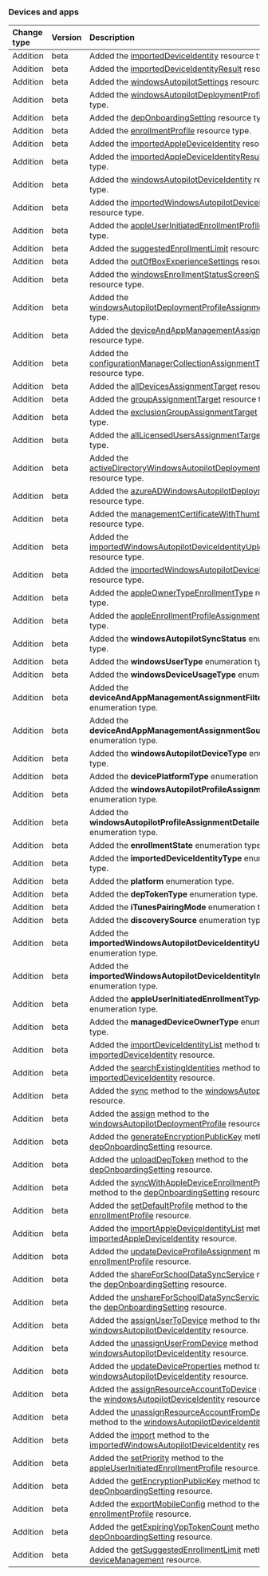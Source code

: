 ### Devices and apps

| **Change type** | **Version** | **Description** |
|:---|:---|:---|
|Addition|beta|Added the [importedDeviceIdentity](https://docs.microsoft.com/en-us/graph/api/resources/intune-importedDeviceIdentity?view=graph-rest-beta) resource type.|
|Addition|beta|Added the [importedDeviceIdentityResult](https://docs.microsoft.com/en-us/graph/api/resources/intune-importedDeviceIdentityResult?view=graph-rest-beta) resource type.|
|Addition|beta|Added the [windowsAutopilotSettings](https://docs.microsoft.com/en-us/graph/api/resources/intune-windowsAutopilotSettings?view=graph-rest-beta) resource type.|
|Addition|beta|Added the [windowsAutopilotDeploymentProfile](https://docs.microsoft.com/en-us/graph/api/resources/intune-windowsAutopilotDeploymentProfile?view=graph-rest-beta) resource type.|
|Addition|beta|Added the [depOnboardingSetting](https://docs.microsoft.com/en-us/graph/api/resources/intune-depOnboardingSetting?view=graph-rest-beta) resource type.|
|Addition|beta|Added the [enrollmentProfile](https://docs.microsoft.com/en-us/graph/api/resources/intune-enrollmentProfile?view=graph-rest-beta) resource type.|
|Addition|beta|Added the [importedAppleDeviceIdentity](https://docs.microsoft.com/en-us/graph/api/resources/intune-importedAppleDeviceIdentity?view=graph-rest-beta) resource type.|
|Addition|beta|Added the [importedAppleDeviceIdentityResult](https://docs.microsoft.com/en-us/graph/api/resources/intune-importedAppleDeviceIdentityResult?view=graph-rest-beta) resource type.|
|Addition|beta|Added the [windowsAutopilotDeviceIdentity](https://docs.microsoft.com/en-us/graph/api/resources/intune-windowsAutopilotDeviceIdentity?view=graph-rest-beta) resource type.|
|Addition|beta|Added the [importedWindowsAutopilotDeviceIdentity](https://docs.microsoft.com/en-us/graph/api/resources/intune-importedWindowsAutopilotDeviceIdentity?view=graph-rest-beta) resource type.|
|Addition|beta|Added the [appleUserInitiatedEnrollmentProfile](https://docs.microsoft.com/en-us/graph/api/resources/intune-appleUserInitiatedEnrollmentProfile?view=graph-rest-beta) resource type.|
|Addition|beta|Added the [suggestedEnrollmentLimit](https://docs.microsoft.com/en-us/graph/api/resources/intune-suggestedEnrollmentLimit?view=graph-rest-beta) resource type.|
|Addition|beta|Added the [outOfBoxExperienceSettings](https://docs.microsoft.com/en-us/graph/api/resources/intune-outOfBoxExperienceSettings?view=graph-rest-beta) resource type.|
|Addition|beta|Added the [windowsEnrollmentStatusScreenSettings](https://docs.microsoft.com/en-us/graph/api/resources/intune-windowsEnrollmentStatusScreenSettings?view=graph-rest-beta) resource type.|
|Addition|beta|Added the [windowsAutopilotDeploymentProfileAssignment](https://docs.microsoft.com/en-us/graph/api/resources/intune-windowsAutopilotDeploymentProfileAssignment?view=graph-rest-beta) resource type.|
|Addition|beta|Added the [deviceAndAppManagementAssignmentTarget](https://docs.microsoft.com/en-us/graph/api/resources/intune-deviceAndAppManagementAssignmentTarget?view=graph-rest-beta) resource type.|
|Addition|beta|Added the [configurationManagerCollectionAssignmentTarget](https://docs.microsoft.com/en-us/graph/api/resources/intune-configurationManagerCollectionAssignmentTarget?view=graph-rest-beta) resource type.|
|Addition|beta|Added the [allDevicesAssignmentTarget](https://docs.microsoft.com/en-us/graph/api/resources/intune-allDevicesAssignmentTarget?view=graph-rest-beta) resource type.|
|Addition|beta|Added the [groupAssignmentTarget](https://docs.microsoft.com/en-us/graph/api/resources/intune-groupAssignmentTarget?view=graph-rest-beta) resource type.|
|Addition|beta|Added the [exclusionGroupAssignmentTarget](https://docs.microsoft.com/en-us/graph/api/resources/intune-exclusionGroupAssignmentTarget?view=graph-rest-beta) resource type.|
|Addition|beta|Added the [allLicensedUsersAssignmentTarget](https://docs.microsoft.com/en-us/graph/api/resources/intune-allLicensedUsersAssignmentTarget?view=graph-rest-beta) resource type.|
|Addition|beta|Added the [activeDirectoryWindowsAutopilotDeploymentProfile](https://docs.microsoft.com/en-us/graph/api/resources/intune-activeDirectoryWindowsAutopilotDeploymentProfile?view=graph-rest-beta) resource type.|
|Addition|beta|Added the [azureADWindowsAutopilotDeploymentProfile](https://docs.microsoft.com/en-us/graph/api/resources/intune-azureADWindowsAutopilotDeploymentProfile?view=graph-rest-beta) resource type.|
|Addition|beta|Added the [managementCertificateWithThumbprint](https://docs.microsoft.com/en-us/graph/api/resources/intune-managementCertificateWithThumbprint?view=graph-rest-beta) resource type.|
|Addition|beta|Added the [importedWindowsAutopilotDeviceIdentityUpload](https://docs.microsoft.com/en-us/graph/api/resources/intune-importedWindowsAutopilotDeviceIdentityUpload?view=graph-rest-beta) resource type.|
|Addition|beta|Added the [importedWindowsAutopilotDeviceIdentityState](https://docs.microsoft.com/en-us/graph/api/resources/intune-importedWindowsAutopilotDeviceIdentityState?view=graph-rest-beta) resource type.|
|Addition|beta|Added the [appleOwnerTypeEnrollmentType](https://docs.microsoft.com/en-us/graph/api/resources/intune-appleOwnerTypeEnrollmentType?view=graph-rest-beta) resource type.|
|Addition|beta|Added the [appleEnrollmentProfileAssignment](https://docs.microsoft.com/en-us/graph/api/resources/intune-appleEnrollmentProfileAssignment?view=graph-rest-beta) resource type.|
|Addition|beta|Added the **windowsAutopilotSyncStatus** enumeration type.|
|Addition|beta|Added the **windowsUserType** enumeration type.|
|Addition|beta|Added the **windowsDeviceUsageType** enumeration type.|
|Addition|beta|Added the **deviceAndAppManagementAssignmentFilterType** enumeration type.|
|Addition|beta|Added the **deviceAndAppManagementAssignmentSource** enumeration type.|
|Addition|beta|Added the **windowsAutopilotDeviceType** enumeration type.|
|Addition|beta|Added the **devicePlatformType** enumeration type.|
|Addition|beta|Added the **windowsAutopilotProfileAssignmentStatus** enumeration type.|
|Addition|beta|Added the **windowsAutopilotProfileAssignmentDetailedStatus** enumeration type.|
|Addition|beta|Added the **enrollmentState** enumeration type.|
|Addition|beta|Added the **importedDeviceIdentityType** enumeration type.|
|Addition|beta|Added the **platform** enumeration type.|
|Addition|beta|Added the **depTokenType** enumeration type.|
|Addition|beta|Added the **iTunesPairingMode** enumeration type.|
|Addition|beta|Added the **discoverySource** enumeration type.|
|Addition|beta|Added the **importedWindowsAutopilotDeviceIdentityUploadStatus** enumeration type.|
|Addition|beta|Added the **importedWindowsAutopilotDeviceIdentityImportStatus** enumeration type.|
|Addition|beta|Added the **appleUserInitiatedEnrollmentType** enumeration type.|
|Addition|beta|Added the **managedDeviceOwnerType** enumeration type.|
|Addition|beta|Added the [importDeviceIdentityList](https://docs.microsoft.com/en-us/graph/api/intune-importedDeviceIdentity-importDeviceIdentityList?view=graph-rest-beta) method to the [importedDeviceIdentity](https://docs.microsoft.com/en-us/graph/api/resources/intune-importedDeviceIdentity?view=graph-rest-beta) resource.|
|Addition|beta|Added the [searchExistingIdentities](https://docs.microsoft.com/en-us/graph/api/intune-importedDeviceIdentity-searchExistingIdentities?view=graph-rest-beta) method to the [importedDeviceIdentity](https://docs.microsoft.com/en-us/graph/api/resources/intune-importedDeviceIdentity?view=graph-rest-beta) resource.|
|Addition|beta|Added the [sync](https://docs.microsoft.com/en-us/graph/api/intune-windowsAutopilotSettings-sync?view=graph-rest-beta) method to the [windowsAutopilotSettings](https://docs.microsoft.com/en-us/graph/api/resources/intune-windowsAutopilotSettings?view=graph-rest-beta) resource.|
|Addition|beta|Added the [assign](https://docs.microsoft.com/en-us/graph/api/intune-windowsAutopilotDeploymentProfile-assign?view=graph-rest-beta) method to the [windowsAutopilotDeploymentProfile](https://docs.microsoft.com/en-us/graph/api/resources/intune-windowsAutopilotDeploymentProfile?view=graph-rest-beta) resource.|
|Addition|beta|Added the [generateEncryptionPublicKey](https://docs.microsoft.com/en-us/graph/api/intune-depOnboardingSetting-generateEncryptionPublicKey?view=graph-rest-beta) method to the [depOnboardingSetting](https://docs.microsoft.com/en-us/graph/api/resources/intune-depOnboardingSetting?view=graph-rest-beta) resource.|
|Addition|beta|Added the [uploadDepToken](https://docs.microsoft.com/en-us/graph/api/intune-depOnboardingSetting-uploadDepToken?view=graph-rest-beta) method to the [depOnboardingSetting](https://docs.microsoft.com/en-us/graph/api/resources/intune-depOnboardingSetting?view=graph-rest-beta) resource.|
|Addition|beta|Added the [syncWithAppleDeviceEnrollmentProgram](https://docs.microsoft.com/en-us/graph/api/intune-depOnboardingSetting-syncWithAppleDeviceEnrollmentProgram?view=graph-rest-beta) method to the [depOnboardingSetting](https://docs.microsoft.com/en-us/graph/api/resources/intune-depOnboardingSetting?view=graph-rest-beta) resource.|
|Addition|beta|Added the [setDefaultProfile](https://docs.microsoft.com/en-us/graph/api/intune-enrollmentProfile-setDefaultProfile?view=graph-rest-beta) method to the [enrollmentProfile](https://docs.microsoft.com/en-us/graph/api/resources/intune-enrollmentProfile?view=graph-rest-beta) resource.|
|Addition|beta|Added the [importAppleDeviceIdentityList](https://docs.microsoft.com/en-us/graph/api/intune-importedAppleDeviceIdentity-importAppleDeviceIdentityList?view=graph-rest-beta) method to the [importedAppleDeviceIdentity](https://docs.microsoft.com/en-us/graph/api/resources/intune-importedAppleDeviceIdentity?view=graph-rest-beta) resource.|
|Addition|beta|Added the [updateDeviceProfileAssignment](https://docs.microsoft.com/en-us/graph/api/intune-enrollmentProfile-updateDeviceProfileAssignment?view=graph-rest-beta) method to the [enrollmentProfile](https://docs.microsoft.com/en-us/graph/api/resources/intune-enrollmentProfile?view=graph-rest-beta) resource.|
|Addition|beta|Added the [shareForSchoolDataSyncService](https://docs.microsoft.com/en-us/graph/api/intune-depOnboardingSetting-shareForSchoolDataSyncService?view=graph-rest-beta) method to the [depOnboardingSetting](https://docs.microsoft.com/en-us/graph/api/resources/intune-depOnboardingSetting?view=graph-rest-beta) resource.|
|Addition|beta|Added the [unshareForSchoolDataSyncService](https://docs.microsoft.com/en-us/graph/api/intune-depOnboardingSetting-unshareForSchoolDataSyncService?view=graph-rest-beta) method to the [depOnboardingSetting](https://docs.microsoft.com/en-us/graph/api/resources/intune-depOnboardingSetting?view=graph-rest-beta) resource.|
|Addition|beta|Added the [assignUserToDevice](https://docs.microsoft.com/en-us/graph/api/intune-windowsAutopilotDeviceIdentity-assignUserToDevice?view=graph-rest-beta) method to the [windowsAutopilotDeviceIdentity](https://docs.microsoft.com/en-us/graph/api/resources/intune-windowsAutopilotDeviceIdentity?view=graph-rest-beta) resource.|
|Addition|beta|Added the [unassignUserFromDevice](https://docs.microsoft.com/en-us/graph/api/intune-windowsAutopilotDeviceIdentity-unassignUserFromDevice?view=graph-rest-beta) method to the [windowsAutopilotDeviceIdentity](https://docs.microsoft.com/en-us/graph/api/resources/intune-windowsAutopilotDeviceIdentity?view=graph-rest-beta) resource.|
|Addition|beta|Added the [updateDeviceProperties](https://docs.microsoft.com/en-us/graph/api/intune-windowsAutopilotDeviceIdentity-updateDeviceProperties?view=graph-rest-beta) method to the [windowsAutopilotDeviceIdentity](https://docs.microsoft.com/en-us/graph/api/resources/intune-windowsAutopilotDeviceIdentity?view=graph-rest-beta) resource.|
|Addition|beta|Added the [assignResourceAccountToDevice](https://docs.microsoft.com/en-us/graph/api/intune-windowsAutopilotDeviceIdentity-assignResourceAccountToDevice?view=graph-rest-beta) method to the [windowsAutopilotDeviceIdentity](https://docs.microsoft.com/en-us/graph/api/resources/intune-windowsAutopilotDeviceIdentity?view=graph-rest-beta) resource.|
|Addition|beta|Added the [unassignResourceAccountFromDevice](https://docs.microsoft.com/en-us/graph/api/intune-windowsAutopilotDeviceIdentity-unassignResourceAccountFromDevice?view=graph-rest-beta) method to the [windowsAutopilotDeviceIdentity](https://docs.microsoft.com/en-us/graph/api/resources/intune-windowsAutopilotDeviceIdentity?view=graph-rest-beta) resource.|
|Addition|beta|Added the [import](https://docs.microsoft.com/en-us/graph/api/intune-importedWindowsAutopilotDeviceIdentity-import?view=graph-rest-beta) method to the [importedWindowsAutopilotDeviceIdentity](https://docs.microsoft.com/en-us/graph/api/resources/intune-importedWindowsAutopilotDeviceIdentity?view=graph-rest-beta) resource.|
|Addition|beta|Added the [setPriority](https://docs.microsoft.com/en-us/graph/api/intune-appleUserInitiatedEnrollmentProfile-setPriority?view=graph-rest-beta) method to the [appleUserInitiatedEnrollmentProfile](https://docs.microsoft.com/en-us/graph/api/resources/intune-appleUserInitiatedEnrollmentProfile?view=graph-rest-beta) resource.|
|Addition|beta|Added the [getEncryptionPublicKey](https://docs.microsoft.com/en-us/graph/api/intune-depOnboardingSetting-getEncryptionPublicKey?view=graph-rest-beta) method to the [depOnboardingSetting](https://docs.microsoft.com/en-us/graph/api/resources/intune-depOnboardingSetting?view=graph-rest-beta) resource.|
|Addition|beta|Added the [exportMobileConfig](https://docs.microsoft.com/en-us/graph/api/intune-enrollmentProfile-exportMobileConfig?view=graph-rest-beta) method to the [enrollmentProfile](https://docs.microsoft.com/en-us/graph/api/resources/intune-enrollmentProfile?view=graph-rest-beta) resource.|
|Addition|beta|Added the [getExpiringVppTokenCount](https://docs.microsoft.com/en-us/graph/api/intune-depOnboardingSetting-getExpiringVppTokenCount?view=graph-rest-beta) method to the [depOnboardingSetting](https://docs.microsoft.com/en-us/graph/api/resources/intune-depOnboardingSetting?view=graph-rest-beta) resource.|
|Addition|beta|Added the [getSuggestedEnrollmentLimit](https://docs.microsoft.com/en-us/graph/api/intune-deviceManagement-getSuggestedEnrollmentLimit?view=graph-rest-beta) method to the [deviceManagement](https://docs.microsoft.com/en-us/graph/api/resources/intune-deviceManagement?view=graph-rest-beta) resource.|
